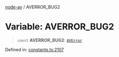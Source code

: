 [node-av](../globals.md) / AVERROR\_BUG2

# Variable: AVERROR\_BUG2

> `const` **AVERROR\_BUG2**: [`AVError`](../type-aliases/AVError.md)

Defined in: [constants.ts:2107](https://github.com/seydx/av/blob/f8631fc881b394300b1479f511d55cf1c370a87f/src/constants/constants.ts#L2107)
